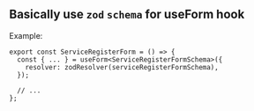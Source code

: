 ## Basically use `zod` `schema` for useForm hook

Example:

```tsx
export const ServiceRegisterForm = () => {
  const { ... } = useForm<ServiceRegisterFormSchema>({
    resolver: zodResolver(serviceRegisterFormSchema),
  });

  // ...
};
```
